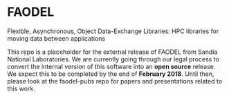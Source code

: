 # FAODEL

Flexible, Asynchronous, Object Data-Exchange Libraries: HPC libraries for moving data between applications

This repo is a placeholder for the external release of FAODEL from Sandia
National Laboratories. We are currently going through our legal process
to convert the internal version of this software into an **open source**
release. We expect this to be completed by the end of **February 2018**.
Until then, please look at the faodel-pubs repo for papers and presentations
related to this work.

